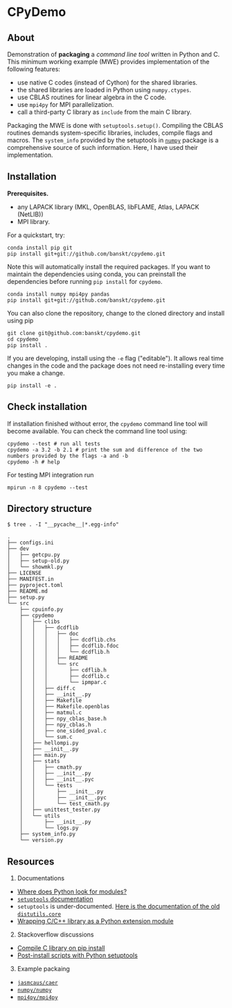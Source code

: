 # CPyDemo

## About
Demonstration of **packaging** a _command line tool_ written in Python and C.
This minimum working example (MWE) provides implementation of the following features:
  - use native C codes (instead of Cython) for the shared libraries.
  - the shared libraries are loaded in Python using `numpy.ctypes`.
  - use CBLAS routines for linear algebra in the C code.
  - use `mpi4py` for MPI parallelization.
  - call a third-party C library as `include` from the main C library.

Packaging the MWE is done with `setuptools.setup()`.
Compiling the CBLAS routines demands system-specific libraries, 
includes, compile flags and macros.
The `system_info` provided by the setuptools 
in [`numpy`](https://github.com/numpy/numpy) package
is a comprehensive source of such information. 
Here, I have used their implementation.

## Installation
**Prerequisites.**
  - any LAPACK library (MKL, OpenBLAS, libFLAME, Atlas, LAPACK (NetLIB))
  - MPI library.

For a quickstart, try:
```
conda install pip git
pip install git+git://github.com/banskt/cpydemo.git
```
Note this will automatically install the required packages. 
If you want to maintain the dependencies using conda,
you can preinstall the dependencies before running `pip install` for `cpydemo`.
```
conda install numpy mpi4py pandas
pip install git+git://github.com/banskt/cpydemo.git
```
You can also clone the repository, change to the cloned directory and install using pip
```
git clone git@github.com:banskt/cpydemo.git
cd cpydemo
pip install .
```
If you are developing, install using the `-e` flag ("editable"). 
It allows real time changes in the code and the package does not need re-installing every time you make a change.
```
pip install -e .
```

## Check installation
If installation finished without error, the `cpydemo` command line tool will become available.
You can check the command line tool using:
```
cpydemo --test # run all tests 
cpydemo -a 3.2 -b 2.1 # print the sum and difference of the two numbers provided by the flags -a and -b
cpydemo -h # help
```
For testing MPI integration run 
```
mpirun -n 8 cpydemo --test
```

## Directory structure
```
$ tree . -I "__pycache__|*.egg-info"

.
├── configs.ini
├── dev
│   ├── getcpu.py
│   ├── setup-old.py
│   └── showmkl.py
├── LICENSE
├── MANIFEST.in
├── pyproject.toml
├── README.md
├── setup.py
└── src
    ├── cpuinfo.py
    ├── cpydemo
    │   ├── clibs
    │   │   ├── dcdflib
    │   │   │   ├── doc
    │   │   │   │   ├── dcdflib.chs
    │   │   │   │   ├── dcdflib.fdoc
    │   │   │   │   └── dcdflib.h
    │   │   │   ├── README
    │   │   │   └── src
    │   │   │       ├── cdflib.h
    │   │   │       ├── dcdflib.c
    │   │   │       └── ipmpar.c
    │   │   ├── diff.c
    │   │   ├── __init__.py
    │   │   ├── Makefile
    │   │   ├── Makefile.openblas
    │   │   ├── matmul.c
    │   │   ├── npy_cblas_base.h
    │   │   ├── npy_cblas.h
    │   │   ├── one_sided_pval.c
    │   │   └── sum.c
    │   ├── hellompi.py
    │   ├── __init__.py
    │   ├── main.py
    │   ├── stats
    │   │   ├── cmath.py
    │   │   ├── __init__.py
    │   │   ├── __init__.pyc
    │   │   └── tests
    │   │       ├── __init__.py
    │   │       ├── __init__.pyc
    │   │       └── test_cmath.py
    │   ├── unittest_tester.py
    │   └── utils
    │       ├── __init__.py
    │       └── logs.py
    ├── system_info.py
    └── version.py

```

## Resources
1. Documentations
 - [Where does Python look for modules?](https://bic-berkeley.github.io/psych-214-fall-2016/sys_path.html)
 - [`setuptools` documentation](https://setuptools.readthedocs.io/en/latest/index.html)
 - `setuptools` is under-documented. [Here is the documentation of the old `distutils.core`](https://docs.python.org/3/distutils/apiref.html)
 - [Wrapping C/C++ library as a Python extension module](https://martinsosic.com/development/2016/02/08/wrapping-c-library-as-python-module.html)
2. Stackoverflow discussions
 - [Compile C library on pip install](https://stackoverflow.com/questions/47360113/compile-c-library-on-pip-install)
 - [Post-install scripts with Python setuptools](https://stackoverflow.com/questions/20288711/post-install-script-with-python-setuptools?answertab=votes#tab-top)
3. Example packaing
 - [`jasmcaus/caer`](https://github.com/jasmcaus/caer)
 - [`numpy/numpy`](https://github.com/numpy/numpy)
 - [`mpi4py/mpi4py`](https://github.com/mpi4py/mpi4py)
